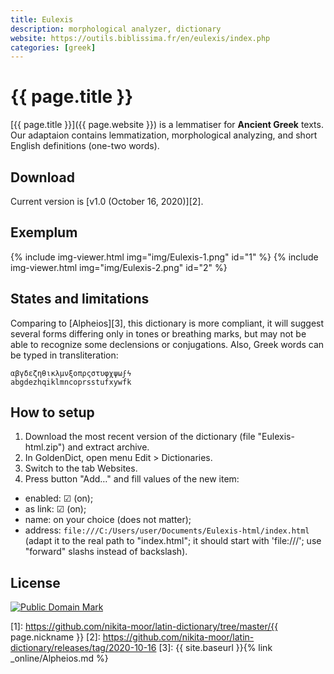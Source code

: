 ```yaml
---
title: Eulexis
description: morphological analyzer, dictionary
website: https://outils.biblissima.fr/en/eulexis/index.php
categories: [greek]
---
```

# {{ page.title }}

[{{ page.title }}]({{ page.website }}) is a lemmatiser for **Ancient Greek** texts. Our adaptaion contains lemmatization, morphological analyzing, and short English definitions (one-two words). 


## Download

Current version is [v1.0 (October 16, 2020)][2].


## Exemplum

{% include img-viewer.html img="img/Eulexis-1.png" id="1" %}
{% include img-viewer.html img="img/Eulexis-2.png" id="2" %}


## States and limitations

Comparing to [Alpheios][3], this dictionary is more compliant, it will suggest several forms differing only in tones or breathing marks, but may not be able to recognize some declensions or conjugations. Also, Greek words can be typed in transliteration:


```
αβγδεζηθικλμνξοπρςστυφχψωϝϟ
abgdezhqiklmncoprsstufxywfk
```


## How to setup

1. Download the most recent version of the dictionary (file "Eulexis-html.zip") and extract archive.
1. In GoldenDict, open menu Edit > Dictionaries.
1. Switch to the tab Websites.
1. Press button "Add…" and fill values of the new item:
  - enabled: ☑ (on);
  - as link: ☑ (on);
  - name: on your choice (does not matter);
  - address: `file:///C:/Users/user/Documents/Eulexis-html/index.html` (adapt it to the real path to "index.html"; it should start with 'file:///'; use "forward" slashs instead of backslash).


## License

<a rel="license" href="http://creativecommons.org/publicdomain/mark/1.0/">
<img src="https://licensebuttons.net/p/mark/1.0/88x31.png"
     style="border-style: none;" alt="Public Domain Mark" />
</a>


[1]: https://github.com/nikita-moor/latin-dictionary/tree/master/{{ page.nickname }}
[2]: https://github.com/nikita-moor/latin-dictionary/releases/tag/2020-10-16
[3]: {{ site.baseurl }}{% link _online/Alpheios.md %}
